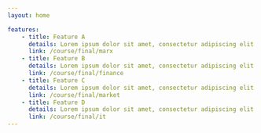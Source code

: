 ```yaml
---
layout: home

features:
    - title: Feature A
      details: Lorem ipsum dolor sit amet, consectetur adipiscing elit
      link: /course/final/marx
    - title: Feature B
      details: Lorem ipsum dolor sit amet, consectetur adipiscing elit
      link: /course/final/finance
    - title: Feature C
      details: Lorem ipsum dolor sit amet, consectetur adipiscing elit
      link: /course/final/market
    - title: Feature D
      details: Lorem ipsum dolor sit amet, consectetur adipiscing elit
      link: /course/final/it
---
```

